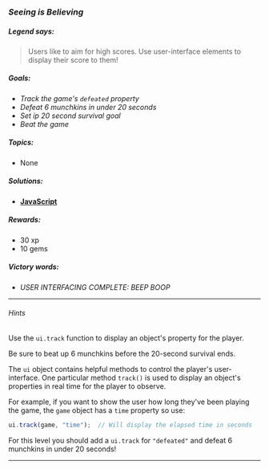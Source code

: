 ### _Seeing is Believing_

##### _Legend says:_
> Users like to aim for high scores. Use user-interface elements to display their score to them!

##### _Goals:_
+ _Track the game's `defeated` property_
+ _Defeat 6 munchkins in under 20 seconds_
+ _Set ip 20 second survival goal_
+ _Beat the game_

##### _Topics:_
+ None

##### _Solutions:_
+ **[JavaScript](seeingIsBelieving.js)**

##### _Rewards:_
+ 30 xp
+ 10 gems

##### _Victory words:_
+ _USER INTERFACING COMPLETE: BEEP BOOP_

___

###### _Hints_

Use the `ui.track` function to display an object's property for the player.

Be sure to beat up 6 munchkins before the 20-second survival ends.

The `ui` object contains helpful methods to control the player's user-interface. One particular method `track()` is used to display an object's properties in real time for the player to observe.

For example, if you want to show the user how long they've been playing the game, the `game` object has a `time` property so use:

```javascript
ui.track(game, "time");  // Will display the elapsed time in seconds
```

For this level you should add a `ui.track` for `"defeated"` and defeat 6 munchkins in under 20 seconds!

___
